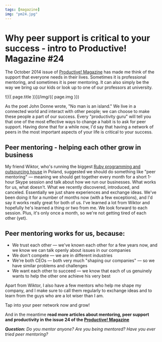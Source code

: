 ```yaml
---
tags: [magazine]
img: "pm24.jpg"
---
```


# Why peer support is critical to your success - intro to Productive! Magazine #24

The October 2014 issue of [Productive! Magazine][] has made me think of the support that everyone needs in their lives. Sometimes it is professional mentoring, and sometimes it is peer mentoring. It can also simply be the way we bring up our kids or look up to one of our professors at university.

<!--More-->

![{{ page.title }}](/img/{{ page.img }})

As the poet John Donne wrote, "No man is an island." We live in a connected world and interact with other people; we can choose to make these people a part of our success. Every "productivity guru" will tell you that one of the most effective ways to change a habit is to ask for peer support. Having done that for a while now, I'd say that having a network of peers in the most important aspects of your life is critical to your success.



## Peer mentoring - helping each other grow in business

My friend Wiktor, who's running the biggest [Ruby programming and outsourcing house](http://netguru.co) in Poland, suggested we should do something like "peer mentoring" — meaning we should get together every month for a short 1-hour Skype session and talk about how we run our businesses. What works for us, what doesn't. What we recently discovered, introduced, and canceled. Essentially we just share experiences and exchange ideas. We've been doing it for a number of months now (with a few exceptions), and I'd say it works really great for both of us. I've learned a lot from Wiktor and hopefully he's learned a thing or two from me. We look forward to each session. Plus, it's only once a month, so we're not getting tired of each other (yet).

## Peer mentoring works for us, because:

- We trust each other — we've known each other for a few years now, and we know we can talk openly about issues in our companies
- We don't compete — we are in different industries
- We're both CEOs — both very much "shaping our companies" — so we have similar problems and challenges
- We want each other to succeed — we know that each of us genuinely wants to help the other one achieve his very best

Apart from Wiktor, I also have a few mentors who help me shape my company, and I make sure to call them regularly to exchange ideas and to learn from the guys who are a lot wiser than I am.

Tap into your peer network now and grow!

And in the meantime **read more articles about mentoring, peer support and productivity in the issue 24 of the [Productive! Magazine][]**

***Question:*** *Do you mentor anyone? Are you being mentored? Have you ever tried peer mentoring?*

[iMagazine]: http://iMagazine.pl
[Dropbox]: http://db.tt/kD7Liux
[Evernote]: /how-i-use-evernote
[It's all about Passion!]: /passion
[Nozbe]: http://nozbe.com/
[s]: http://nozbe.com/signup
[#iPadOnly]: http://ipadonlybook.com/
[Productive! Magazine]: http://productivemag.com/
[Productive! Show]: /show
[Twitter]: http://twitter.com/MSliwinski



[n]: https://michael.gratis/nozbe